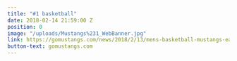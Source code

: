 ```yaml
---
title: "#1 basketball"
date: 2018-02-14 21:59:00 Z
position: 0
image: "/uploads/Mustangs%231_WebBanner.jpg"
link: https://gomustangs.com/news/2018/2/13/mens-basketball-mustangs-earn-no-1-ranking-in-naia.aspx
button-text: gomustangs.com
---
```


